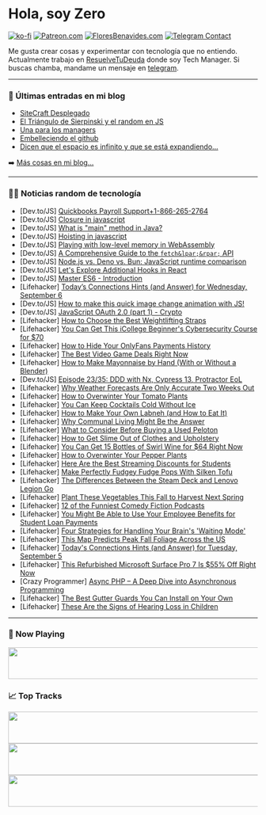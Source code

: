 # Hola, soy Zero

[![ko-fi](https://ko-fi.com/img/githubbutton_sm.svg)](https://ko-fi.com/J3J4N0LUK)
[![Patreon.com](https://img.shields.io/endpoint.svg?url=https%3A%2F%2Fshieldsio-patreon.vercel.app%2Fapi%3Fusername%3Dzerodragon%26type%3Dpatrons&style=for-the-badge)](https://patreon.com/zerodragon)
[![FloresBenavides.com](https://img.shields.io/website?down_message=oops&label=MiBlog&style=for-the-badge&up_message=online&url=https%3A%2F%2Ffloresbenavides.com)](https://floresbenavides.com)
[![Telegram Contact](https://img.shields.io/badge/escr%C3%ADbeme-ZeroDragon-%2326A5E4?style=for-the-badge&logo=telegram)](https://t.me/zerodragon)

Me gusta crear cosas y experimentar con tecnología que no entiendo.
Actualmente trabajo en [ResuelveTuDeuda](http://github.com/resuelve) donde soy Tech Manager.
Si buscas chamba, mandame un mensaje en [telegram](https://t.me/zerodragon).

---

### 📕 Últimas entradas en mi blog
<!-- BLOG-POST-LIST:START -->
- [SiteCraft Desplegado](https://floresbenavides.com/sitecraft-desplegado/)
- [El Triángulo de Sierpinski y el random en JS](https://floresbenavides.com/el-triangulo-de-sierpinski-y-el-random-en-js/)
- [Una para los managers](https://floresbenavides.com/una-para-los-managers/)
- [Embelleciendo el github](https://floresbenavides.com/embelleciendo-el-github/)
- [Dicen que el espacio es infinito y que se está expandiendo…](https://floresbenavides.com/dicen-que-el-espacio-es-infinito-y-que-se-esta-expandiendo/)
<!-- BLOG-POST-LIST:END -->

➡️ [Más cosas en mi blog...](https://floresbenavides.com)

---

### 👨‍💻 Noticias random de tecnología
<!-- TECH-POSTS:START -->
- [Dev.to/JS] [Quickbooks Payroll Support+1-866-265-2764](https://dev.to/sachin8956/quickbooks-payroll-support1-866-265-2764-4dhn)
- [Dev.to/JS] [Closure in javascript](https://dev.to/palchandu_dev/closure-in-javascript-23fl)
- [Dev.to/JS] [What is &quot;main&quot; method in Java?](https://dev.to/rawati/what-is-main-method-in-java-48n0)
- [Dev.to/JS] [Hoisting in javascript](https://dev.to/palchandu_dev/hoisting-in-javascript-2435)
- [Dev.to/JS] [Playing with low-level memory in WebAssembly](https://dev.to/iprosk/playing-with-low-level-memory-in-webassembly-257i)
- [Dev.to/JS] [A Comprehensive Guide to the `fetch&lpar;&rpar;` API](https://dev.to/easewithtuts/a-comprehensive-guide-to-the-fetch-api-b48)
- [Dev.to/JS] [Node.js vs. Deno vs. Bun: JavaScript runtime comparison](https://dev.to/snyk/nodejs-vs-deno-vs-bun-javascript-runtime-comparison-15hk)
- [Dev.to/JS] [Let&#39;s Explore Additional Hooks in React](https://dev.to/easewithtuts/lets-explore-additional-hooks-in-react-1l1d)
- [Dev.to/JS] [Master ES6 - Introduction](https://dev.to/easewithtuts/master-es6-introduction-4l8b)
- [Lifehacker] [Today’s Connections Hints &lpar;and Answer&rpar; for Wednesday, September 6](https://lifehacker.com/connections-answer-today-september-6-2023-1850803720?utm_source=regular)
- [Dev.to/JS] [How to make this quick image change animation with JS!](https://dev.to/lensco825/how-to-make-this-quick-image-change-animation-with-js-5dke)
- [Dev.to/JS] [JavaScript OAuth 2.0 &lpar;part 1&rpar; - Crypto](https://dev.to/asg5704/javascript-oauth-20-part-1-crypto-3p4f)
- [Lifehacker] [How to Choose the Best Weightlifting Straps](https://lifehacker.com/the-three-types-of-deadlift-straps-and-how-to-choose-t-1847467436?utm_source=regular)
- [Lifehacker] [You Can Get This iCollege Beginner&#39;s Cybersecurity Course for $70](https://lifehacker.com/you-can-get-this-icollege-beginners-cybersecurity-cours-1850792590?utm_source=regular)
- [Lifehacker] [How to Hide Your OnlyFans Payments History](https://lifehacker.com/how-to-hide-your-onlyfans-payments-history-1850805975?utm_source=regular)
- [Lifehacker] [The Best Video Game Deals Right Now](https://lifehacker.com/best-video-game-deals-1850752341?utm_source=regular)
- [Lifehacker] [How to Make Mayonnaise by Hand &lpar;With or Without a Blender&rpar;](https://lifehacker.com/how-to-make-mayonnaise-by-hand-1850805172?utm_source=regular)
- [Dev.to/JS] [Episode 23/35: DDD with Nx, Cypress 13, Protractor EoL](https://dev.to/this-is-angular/episode-2335-ddd-with-nx-cypress-13-protractor-eol-40gn)
- [Lifehacker] [Why Weather Forecasts Are Only Accurate Two Weeks Out](https://lifehacker.com/why-weather-forecasts-are-only-accurate-two-weeks-out-1850653154?utm_source=regular)
- [Lifehacker] [How to Overwinter Your Tomato Plants](https://lifehacker.com/how-to-overwinter-your-tomato-plants-1850805342?utm_source=regular)
- [Lifehacker] [You Can Keep Cocktails Cold Without Ice](https://lifehacker.com/you-can-keep-cocktails-cold-without-ice-1850805314?utm_source=regular)
- [Lifehacker] [How to Make Your Own Labneh &lpar;and How to Eat It&rpar;](https://lifehacker.com/easy-labneh-recipe-1796785416?utm_source=regular)
- [Lifehacker] [Why Communal Living Might Be the Answer](https://lifehacker.com/why-communal-living-might-be-the-answer-1850804509?utm_source=regular)
- [Lifehacker] [What to Consider Before Buying a Used Peloton](https://lifehacker.com/peloton-bike-review-1850804329?utm_source=regular)
- [Lifehacker] [How to Get Slime Out of Clothes and Upholstery](https://lifehacker.com/how-to-get-slime-out-of-clothes-and-upholstery-1848539844?utm_source=regular)
- [Lifehacker] [You Can Get 15 Bottles of Swirl Wine for $64 Right Now](https://lifehacker.com/you-can-get-15-bottles-of-swirl-wine-for-64-right-now-1850792657?utm_source=regular)
- [Lifehacker] [How to Overwinter Your Pepper Plants](https://lifehacker.com/how-to-overwinter-your-pepper-plants-1850800893?utm_source=regular)
- [Lifehacker] [Here Are the Best Streaming Discounts for Students](https://lifehacker.com/every-major-streaming-service-that-offers-a-college-dis-1849065322?utm_source=regular)
- [Lifehacker] [Make Perfectly Fudgey Fudge Pops With Silken Tofu](https://lifehacker.com/make-perfectly-fudgey-fudge-pops-with-silken-tofu-1850804032?utm_source=regular)
- [Lifehacker] [The Differences Between the Steam Deck and Lenovo Legion Go](https://lifehacker.com/the-differences-between-the-steam-deck-and-lenovo-legio-1850802411?utm_source=regular)
- [Lifehacker] [Plant These Vegetables This Fall to Harvest Next Spring](https://lifehacker.com/plant-these-vegetables-this-fall-to-harvest-next-spring-1850803128?utm_source=regular)
- [Lifehacker] [12 of the Funniest Comedy Fiction Podcasts](https://lifehacker.com/funniest-fiction-podcasts-1850802452?utm_source=regular)
- [Lifehacker] [You Might Be Able to Use Your Employee Benefits for Student Loan Payments](https://lifehacker.com/you-might-be-able-to-use-your-employee-benefits-for-stu-1850802250?utm_source=regular)
- [Lifehacker] [Four Strategies for Handling Your Brain&#39;s &#39;Waiting Mode&#39;](https://lifehacker.com/four-strategies-for-handling-your-brains-waiting-mode-1850803018?utm_source=regular)
- [Lifehacker] [This Map Predicts Peak Fall Foliage Across the US](https://lifehacker.com/this-map-predicts-peak-fall-foliage-across-the-us-1850803042?utm_source=regular)
- [Lifehacker] [Today&#39;s Connections Hints &lpar;and Answer&rpar; for Tuesday, September 5](https://lifehacker.com/connections-answer-today-september-5-2023-1850803783?utm_source=regular)
- [Lifehacker] [This Refurbished Microsoft Surface Pro 7 Is $55% Off Right Now](https://lifehacker.com/this-refurbished-microsoft-surface-pro-7-is-55-off-ri-1850792742?utm_source=regular)
- [Crazy Programmer] [Async PHP – A Deep Dive into Asynchronous Programming](https://www.thecrazyprogrammer.com/2023/09/async-php.html)
- [Lifehacker] [The Best Gutter Guards You Can Install on Your Own](https://lifehacker.com/the-best-gutter-guards-you-can-install-on-your-own-1850802057?utm_source=regular)
- [Lifehacker] [These Are the Signs of Hearing Loss in Children](https://lifehacker.com/these-are-the-signs-of-hearing-loss-in-children-1850796880?utm_source=regular)<!-- TECH-POSTS:END -->

---

### 🎵 Now Playing
<a href="https://spotify-now-playing-dun.vercel.app/now-playing?open"><img src="https://spotify-now-playing-dun.vercel.app/now-playing" width="540" height="64"></a>

### 📈 Top Tracks
<a href="https://spotify-now-playing-dun.vercel.app/top-tracks?i=1&open"><img src="https://spotify-now-playing-dun.vercel.app/top-tracks?i=1" width="540" height="64"></a>
<a href="https://spotify-now-playing-dun.vercel.app/top-tracks?i=2&open"><img src="https://spotify-now-playing-dun.vercel.app/top-tracks?i=2" width="540" height="64"></a>
<a href="https://spotify-now-playing-dun.vercel.app/top-tracks?i=3&open"><img src="https://spotify-now-playing-dun.vercel.app/top-tracks?i=3" width="540" height="64"></a>
